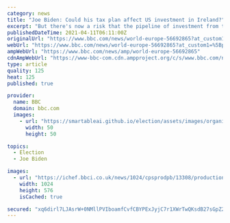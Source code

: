 ```yaml
---
category: news
title: "Joe Biden: Could his tax plan affect US investment in Ireland?"
excerpt: "But there's now a risk that the pipeline of investment from the US could dry up if President Joe Biden can lead a major change to global tax rules. In among those tech company HQs in Dublin's docklands, you will also find the offices of the lawyers and ..."
publishedDateTime: 2021-04-11T06:11:00Z
originalUrl: "https://www.bbc.com/news/world-europe-56692865?at_custom1=%5Bpost+type%5D&at_campaign=64&at_custom2=twitter&at_custom4=AFD12F22-9A8C-11EB-975F-DCB94744363C&at_medium=custom7"
webUrl: "https://www.bbc.com/news/world-europe-56692865?at_custom1=%5Bpost+type%5D&at_campaign=64&at_custom2=twitter&at_custom4=AFD12F22-9A8C-11EB-975F-DCB94744363C&at_medium=custom7"
ampWebUrl: "https://www.bbc.com/news/amp/world-europe-56692865"
cdnAmpWebUrl: "https://www-bbc-com.cdn.ampproject.org/c/s/www.bbc.com/news/amp/world-europe-56692865"
type: article
quality: 125
heat: 125
published: true

provider:
  name: BBC
  domain: bbc.com
  images:
    - url: "https://smartableai.github.io/election/assets/images/organizations/bbc.com-50x50.jpg"
      width: 50
      height: 50

topics:
  - Election
  - Joe Biden

images:
  - url: "https://ichef.bbci.co.uk/news/1024/cpsprodpb/13308/production/_117900687_06ffc346-865c-4109-8912-654957eb9bfa.jpg"
    width: 1024
    height: 576
    isCached: true

secured: "xq6dirl7LJAsrW+0NMllPVIboamfCvfCBYPExJyjC7r1XWrTwQKsdB27sGpZ21/Dmj+lQAsOErKeTG7jwomViR/BgpyyFvZgc3VY7b0uV3C0BxBsHyuS1QaA93UW9BOiJ/q4oowRiMKoJ+njIsfrRnxjc4BOXOANdgq7dk+Mknp1hZ6quNRtZIOQ0nIMMk1iLsdsQJ2UtD8jHjfnReYFRNrDW1YSi0dTDAxR/Qj869cQGe+FoWYjjPor6AHDunE9tAShtbjJemIR2YMHBVM/vu5kN3kvRDNNaYF+ktnMmc1mEEU80zjnAibwWrOI/gn97ZVg7fU865kxTkjAYbB7MoTZBR85B/Z1m4zLSf9Y8gc=;38D6iIGm4E1SvcJlTj2GuA=="
---
```


